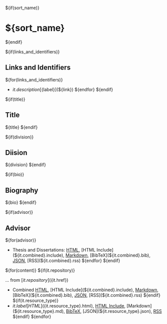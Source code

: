 
${if(sort_name)}
# ${sort_name}
${endif}

${if(links_and_identifiers)}
## Links and Identifiers

${for(links_and_identifiers)}
- ${it.description} [${label}](${link})
${endfor}
${endif}

${if(title)}
## Title

${title}
${endif}

${if(division)}

## Diision

${division}
${endif}

${if(bio)}
## Biography

${bio}
${endif}

${if(advisor)}

## Advisor

${for(advisor)}
- Thesis and Dissertations: [HTML](${it.combined}.html), [HTML Include](${it.combined}.include), [Markdown](${it.combined}.md), [BibTeX](${it.combined}.bib), [JSON](${it.combined}.json), [RSS](${it.combined}.rss)
${endfor}
${endif}

${for(content)}
${if(it.repository)}

... from [${it.repository}](${it.href})

- Combined [HTML](${it.combined}.html), [HTML Include](${it.combined}.include), [Markdown](${it.combined}.md), [BibTeX](${it.combined}.bib), [JSON](${it.combined}.json), [RSS](${it.combined}.rss)
${endif}
${if(it.resource_type)}
- ${it.label} [HTML](${it.resource_type}.html), [HTML Include](${it.resource_type}.include), [Markdown](${it.resource_type}.md), [BibTeX](${it.resource_type}.bib), [JSON](${it.resource_type}.json), [RSS](${it.resource_type}.rss)
${endif}
${endfor}


